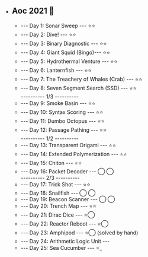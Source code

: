 - ## Aoc 2021 🌲
  - --- Day 1: Sonar Sweep --- ⭐️⭐️
  - --- Day 2: Dive! --- ⭐️⭐️
  - --- Day 3: Binary Diagnostic --- ⭐️⭐️
  - --- Day 4: Giant Squid (Bingo)--- ⭐️⭐️
  - --- Day 5: Hydrothermal Venture --- ⭐️⭐️
  - --- Day 6: Lanternfish --- ⭐️⭐️
  - --- Day 7: The Treachery of Whales (Crab) --- ⭐️⭐️
  - --- Day 8: Seven Segment Search (SSD) --- ⭐️⭐️\
---------- 1/3 ----------
  - --- Day 9: Smoke Basin --- ⭐️⭐️
  - --- Day 10: Syntax Scoring --- ⭐️⭐️
  - --- Day 11: Dumbo Octopus --- ⭐️⭐️
  - --- Day 12: Passage Pathing --- ⭐️⭐️\
---------- 1/2 ----------
  - --- Day 13: Transparent Origami --- ⭐️⭐️
  - --- Day 14: Extended Polymerization --- ⭐️⭐️
  - --- Day 15: Chiton --- ⭐️⭐️
  - --- Day 16: Packet Decoder --- ◯ ◯\
---------- 2/3 ----------
  - --- Day 17: Trick Shot --- ⭐️⭐️
  - --- Day 18: Snailfish --- ◯ ◯
  - --- Day 19: Beacon Scanner --- ◯ ◯
  - --- Day 20: Trench Map --- ⭐️⭐️
  - --- Day 21: Dirac Dice --- ⭐️◯
  - --- Day 22: Reactor Reboot --- ⭐️◯
  - --- Day 23: Amphipod --- ⭐️◯ (solved by hand)
  - --- Day 24: Arithmetic Logic Unit ---
  - --- Day 25: Sea Cucumber --- ⭐️_

